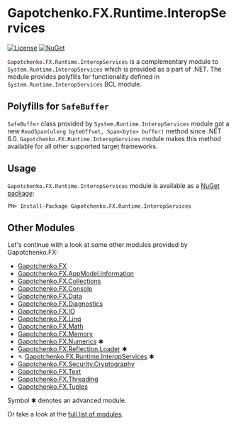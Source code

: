 ﻿# Gapotchenko.FX.Runtime.InteropServices

<!--
<docmeta>
	<complexity>advanced</complexity>
</docmeta>
-->

[![License](https://img.shields.io/badge/license-MIT-green.svg)](../../../../../LICENSE)
[![NuGet](https://img.shields.io/nuget/v/Gapotchenko.FX.Runtime.InteropServices.svg)](https://www.nuget.org/packages/Gapotchenko.FX.Runtime.InteropServices)

`Gapotchenko.FX.Runtime.InteropServices` is a complementary module to `System.Runtime.InteropServices` which is provided as a part of .NET.
The module provides polyfills for functionality defined in `System.Runtime.InteropServices` BCL module.

## Polyfills for `SafeBuffer`

`SafeBuffer` class provided by `System.Runtime.InteropServices` module got a new `ReadSpan(ulong byteOffset, Span<byte> buffer)` method since .NET 6.0.
`Gapotchenko.FX.Runtime.InteropServices` module makes this method available for all other supported target frameworks.

## Usage

`Gapotchenko.FX.Runtime.InteropServices` module is available as a [NuGet package](https://nuget.org/packages/Gapotchenko.FX.Runtime.InteropServices):

```
PM> Install-Package Gapotchenko.FX.Runtime.InteropServices
```

## Other Modules

Let's continue with a look at some other modules provided by Gapotchenko.FX:

- [Gapotchenko.FX](../../Gapotchenko.FX#readme)
- [Gapotchenko.FX.AppModel.Information](../../AppModel/Gapotchenko.FX.AppModel.Information#readme)
- [Gapotchenko.FX.Collections](../../Gapotchenko.FX.Collections#readme)
- [Gapotchenko.FX.Console](../../Gapotchenko.FX.Console#readme)
- [Gapotchenko.FX.Data](../../Data/Encoding/Gapotchenko.FX.Data.Encoding#readme)
- [Gapotchenko.FX.Diagnostics](../../Diagnostics/Gapotchenko.FX.Diagnostics.CommandLine#readme)
- [Gapotchenko.FX.IO](../../Gapotchenko.FX.IO#readme)
- [Gapotchenko.FX.Linq](../../Linq/Gapotchenko.FX.Linq#readme)
- [Gapotchenko.FX.Math](../../Math/Gapotchenko.FX.Math#readme)
- [Gapotchenko.FX.Memory](../../Gapotchenko.FX.Memory#readme)
- [Gapotchenko.FX.Numerics](../../Gapotchenko.FX.Numerics#readme) ✱
- [Gapotchenko.FX.Reflection.Loader](../../Reflection/Gapotchenko.FX.Reflection.Loader#readme) ✱
- &#x27B4; [Gapotchenko.FX.Runtime.InteropServices](.#readme) ✱
- [Gapotchenko.FX.Security.Cryptography](../../Security/Gapotchenko.FX.Security.Cryptography#readme)
- [Gapotchenko.FX.Text](../../Gapotchenko.FX.Text#readme)
- [Gapotchenko.FX.Threading](../../Gapotchenko.FX.Threading#readme)
- [Gapotchenko.FX.Tuples](../../Gapotchenko.FX.Tuples#readme)

Symbol ✱ denotes an advanced module.

Or take a look at the [full list of modules](../../..#readme).
